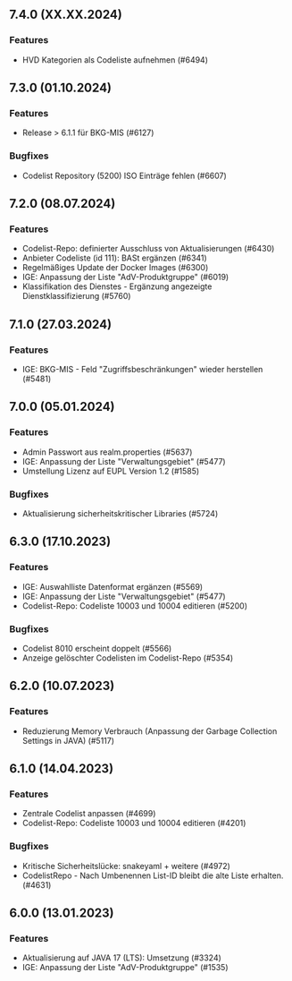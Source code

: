 
## 7.4.0 (XX.XX.2024)

### Features

* HVD Kategorien als Codeliste aufnehmen (#6494)

## 7.3.0 (01.10.2024)

### Features

* Release > 6.1.1 für BKG-MIS (#6127)

### Bugfixes

* Codelist Repository (5200) ISO Einträge fehlen (#6607)
    
## 7.2.0 (08.07.2024)

### Features

* Codelist-Repo: definierter Ausschluss von Aktualisierungen (#6430)
* Anbieter Codeliste (id 111): BASt ergänzen (#6341)
* Regelmäßiges Update der Docker Images (#6300)
* IGE: Anpassung der Liste "AdV-Produktgruppe" (#6019)
* Klassifikation des Dienstes - Ergänzung angezeigte Dienstklassifizierung (#5760)

    
## 7.1.0 (27.03.2024)

### Features

* IGE: BKG-MIS - Feld "Zugriffsbeschränkungen" wieder herstellen (#5481)

    
## 7.0.0 (05.01.2024)

### Features

* Admin Passwort aus realm.properties (#5637)
* IGE: Anpassung der Liste "Verwaltungsgebiet" (#5477)
* Umstellung Lizenz auf EUPL Version 1.2 (#1585)

### Bugfixes

* Aktualisierung sicherheitskritischer Libraries (#5724)
    
## 6.3.0 (17.10.2023)

### Features

* IGE: Auswahlliste Datenformat ergänzen (#5569)
* IGE: Anpassung der Liste "Verwaltungsgebiet" (#5477)
* Codelist-Repo: Codeliste 10003 und 10004 editieren (#5200)

### Bugfixes

* Codelist 8010 erscheint doppelt  (#5566)
* Anzeige gelöschter Codelisten im Codelist-Repo  (#5354)
    
## 6.2.0 (10.07.2023)

### Features

* Reduzierung Memory Verbrauch (Anpassung der Garbage Collection Settings in JAVA) (#5117)




    
## 6.1.0 (14.04.2023)

### Features

* Zentrale Codelist anpassen (#4699)
* Codelist-Repo: Codeliste 10003 und 10004 editieren (#4201)

### Bugfixes

* Kritische Sicherheitslücke: snakeyaml + weitere  (#4972)
* CodelistRepo - Nach Umbenennen List-ID bleibt die alte Liste erhalten.  (#4631)
    
## 6.0.0 (13.01.2023)

### Features

* Aktualisierung auf JAVA 17 (LTS): Umsetzung (#3324)
* IGE: Anpassung der Liste "AdV-Produktgruppe" (#1535)




